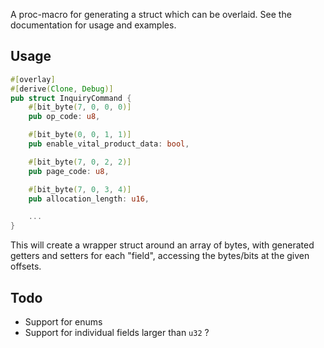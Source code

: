 A proc-macro for generating a struct which can be overlaid. See the documentation for usage and examples.

## Usage

```rust
#[overlay]
#[derive(Clone, Debug)]
pub struct InquiryCommand {
    #[bit_byte(7, 0, 0, 0)]
    pub op_code: u8,

    #[bit_byte(0, 0, 1, 1)]
    pub enable_vital_product_data: bool,

    #[bit_byte(7, 0, 2, 2)]
    pub page_code: u8,

    #[bit_byte(7, 0, 3, 4)]
    pub allocation_length: u16,

    ...
}
```

This will create a wrapper struct around an array of bytes, with generated getters and setters for each "field", accessing the bytes/bits at the given offsets.

## Todo

- Support for enums
- Support for individual fields larger than `u32` ?

